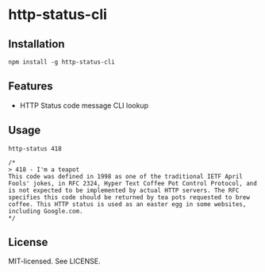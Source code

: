 http-status-cli
======

Installation
------
```
npm install -g http-status-cli
```

Features
------
* HTTP Status code message CLI lookup

Usage
------
```
http-status 418

/*
> 418 - I'm a teapot
This code was defined in 1998 as one of the traditional IETF April Fools' jokes, in RFC 2324, Hyper Text Coffee Pot Control Protocol, and is not expected to be implemented by actual HTTP servers. The RFC specifies this code should be returned by tea pots requested to brew coffee. This HTTP status is used as an easter egg in some websites, including Google.com.
*/
```

License
------
MIT-licensed. See LICENSE.
